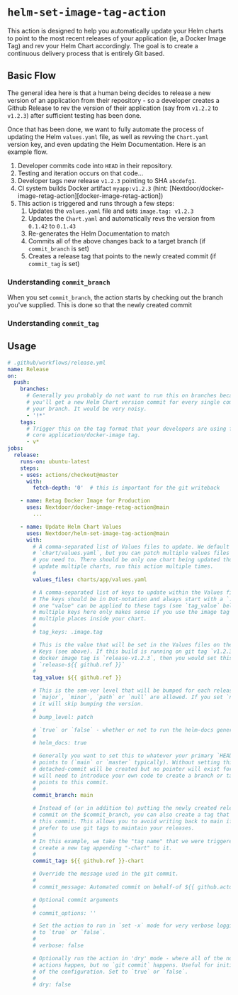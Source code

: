 # `helm-set-image-tag-action`

This action is designed to help you automatically update your Helm charts to
point to the most recent releases of your application (ie, a Docker Image Tag)
and rev your Helm Chart accordingly. The goal is to create a continuous
delivery process that is entirely Git based.

## Basic Flow

The general idea here is that a human being decides to release a new version of
an application from their repository - so a developer creates a Github Release
to rev the version of their application (say from `v1.2.2` to `v1.2.3`) after
sufficient testing has been done.

Once that has been done, we want to fully automate the process of updating the
Helm `values.yaml` file, as well as revving the `Chart.yaml` version key, and
even updating the Helm Documentation. Here is an example flow.

1. Developer commits code into `HEAD` in their repository.
2. Testing and iteration occurs on that code...
3. Developer tags new release `v1.2.3` pointing to SHA `abcdefg1`.
3. CI system builds Docker artifact `myapp:v1.2.3`
   (hint: [Nextdoor/docker-image-retag-action][docker-image-retag-action])
4. This action is triggered and runs through a few steps:
   1. Updates the `values.yaml` file and sets `image.tag: v1.2.3`
   2. Updates the `Chart.yaml` and automatically revs the version from `0.1.42` to `0.1.43`
   3. Re-generates the Helm Documentation to match
   4. Commits all of the above changes back to a target branch (if `commit_branch` is set)
   5. Creates a release tag that points to the newly created commit (if `commit_tag` is set)

### Understanding `commit_branch`

When you set `commit_branch`, the action starts by checking out the branch you've supplied. This is done so that the newly created commit 

### Understanding `commit_tag`

## Usage

```yaml
# .github/workflows/release.yml
name: Release
on:
  push:
    branches:
      # Generally you probably do not want to run this on branches because
      # you'll get a new Helm Chart version commit for every single commit into
      # your branch. It would be very noisy.
      - '!*'
    tags:
      # Trigger this on the tag format that your developers are using for the
      # core application/docker-image tag.
      - v*
jobs:
  release:
    runs-on: ubuntu-latest
    steps:
    - uses: actions/checkout@master
      with:
        fetch-depth: '0'  # this is important for the git writeback

    - name: Retag Docker Image for Production
      uses: Nextdoor/docker-image-retag-action@main
        ...

    - name: Update Helm Chart Values
      uses: Nextdoor/helm-set-image-tag-action@main
      with:
        # A comma-separated list of Values files to update. We default to
        # `chart/values.yaml`, but you can patch multiple values files at once if
        # you need to. There should be only one chart being updated though. To
        # update multiple charts, run this action multiple times.
        #
        values_files: charts/app/values.yaml

        # A comma-separated list of keys to update within the Values file(s).
        # The keys should be in Dot-notation and always start with a `.`. Only
        # one "value" can be applied to these tags (see `tag_value` below) - so
        # multiple keys here only makes sense if you use the image tag value in
        # multiple places inside your chart.
        #
        # tag_keys: .image.tag

        # This is the value that will be set in the Values files on the Tag
        # Keys (see above). If this build is running on git tag `v1.2.3` and your
        # docker image tag is `release-v1.2.3`, then you would set this to
        # `release-${{ github.ref }}`
        #
        tag_value: ${{ github.ref }}

        # This is the sem-ver level that will be bumped for each release.
        # `major`, `minor`, `path` or `null` are allowed. If you set `null` then
        # it will skip bumping the version.
        #
        # bump_level: patch

        # `true` or `false` - whether or not to run the helm-docs generator.
        #
        # helm_docs: true

        # Generally you want to set this to whatever your primary `HEAD` commit
        # points to (`main` or `master` typically). Without setting this, a
        # detached-commit will be created but no pointer will exist for it. You
        # will need to introduce your own code to create a branch or tag that
        # points to this commit.
        #
        commit_branch: main

        # Instead of (or in addition to) putting the newly created release
        # commit on the $commit_branch, you can also create a tag that points to
        # this commit. This allows you to avoid writing back to main if you
        # prefer to use git tags to maintain your releases. 
        #
        # In this example, we take the "tag name" that we were triggered on and
        # create a new tag appending "-chart" to it.
        #
        commit_tag: ${{ github.ref }}-chart

        # Override the message used in the git commit.
        #
        # commit_message: Automated commit on behalf-of ${{ github.actor }}

        # Optional commit arguments
        #
        # commit_options: ''

        # Set the action to run in `set -x` mode for very verbose logging. Set
        # to `true` or `false`.
        #
        # verbose: false

        # Optionally run the action in 'dry' mode - where all of the normal
        # actions happen, but no `git commit` happens. Useful for initial testing
        # of the configuration. Set to `true` or `false`.
        #
        # dry: false
```
